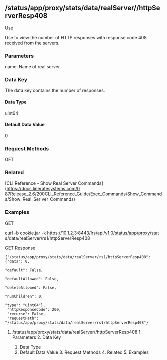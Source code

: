 ## /status/app/proxy/stats/data/realServer/<name>/httpServerResp408

Use

Use to view the number of HTTP responses with response code 408 received from
the servers.

### Parameters

name: Name of real server

### Data Key

The data key contains the number of responses.

#### Data Type

uint64

#### Default Data Value

0

### Request Methods

GET

### Related

[CLI Reference - Show Real Server Commands](https://docs.lineratesystems.com/0
87Release_2.6/200CLI_Reference_Guide/Exec_Commands/Show_Commands/Show_Real_Ser
ver_Commands)

### Examples

GET

curl -b cookie.jar -k https://10.1.2.3:8443/lrs/api/v1.0/status/app/proxy/stat
s/data/realServer/rs1/httpServerResp408

GET Response

    
    {"/status/app/proxy/stats/data/realServer/rs1/httpServerResp408": {"data": 0,
                                                                             "default": False,
                                                                             "defaultAllowed": False,
                                                                             "deleteAllowed": False,
                                                                             "numChildren": 0,
                                                                             "type": "uint64"},
     "httpResponseCode": 200,
     "recurse": False,
     "requestPath": "/status/app/proxy/stats/data/realServer/rs1/httpServerResp408"}
    

  1. /status/app/proxy/stats/data/realServer/<name>/httpServerResp408
    1. Parameters
    2. Data Key
      1. Data Type
      2. Default Data Value
    3. Request Methods
    4. Related
    5. Examples

